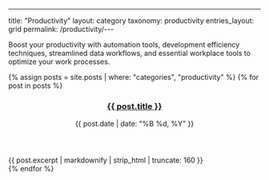---
title: "Productivity"
layout: category
taxonomy: productivity
entries_layout: grid
permalink: /productivity/---

Boost your productivity with automation tools, development efficiency techniques, streamlined data workflows, and essential workplace tools to optimize your work processes.

{% assign posts = site.posts | where: "categories", "productivity" %}
{% for post in posts %}
  <article class="entry">
    <header class="entry-header">
      <h3 class="entry-title">
        <a href="{{ post.url | relative_url }}">{{ post.title }}</a>
      </h3>
      <div class="entry-meta">
        <time class="entry-time">{{ post.date | date: "%B %d, %Y" }}</time>
      </div>
    </header>
    <div class="entry-excerpt">
      {{ post.excerpt | markdownify | strip_html | truncate: 160 }}
    </div>
  </article>
{% endfor %}